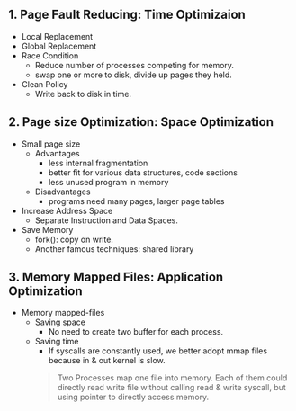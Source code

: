 ## 1. Page Fault Reducing: Time Optimizaion
- Local Replacement
- Global Replacement
- Race Condition
  - Reduce number of processes competing for memory.
  - swap one or more to disk, divide up pages they held.
- Clean Policy
  - Write back to disk in time.

## 2. Page size Optimization: Space Optimization
- Small page size
  - Advantages
    - less internal fragmentation 
    - better fit for various data structures, code sections
    - less unused program in memory
  - Disadvantages
    - programs need many pages, larger page tables
- Increase Address Space
  - Separate Instruction and Data Spaces.
- Save Memory
  - fork(): copy on write.
  - Another famous techniques: shared library

 
## 3. Memory Mapped Files: Application Optimization
- Memory mapped-files
  - Saving space
    - No need to create two buffer for each process.
  - Saving time
    - If syscalls are constantly used, we better adopt mmap files because in & out kernel is slow.
    >Two Processes map one file into memory. Each of them could directly read write file without calling read & write syscall, but using pointer to directly access memory.